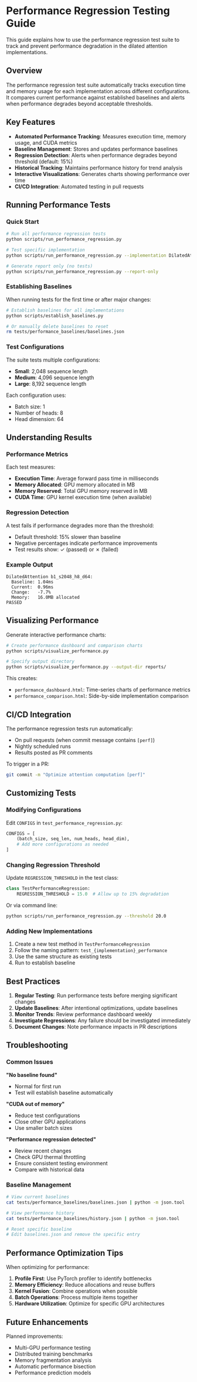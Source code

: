 # Performance Regression Testing Guide

This guide explains how to use the performance regression test suite to track and prevent performance degradation in the dilated attention implementations.

## Overview

The performance regression test suite automatically tracks execution time and memory usage for each implementation across different configurations. It compares current performance against established baselines and alerts when performance degrades beyond acceptable thresholds.

## Key Features

- **Automated Performance Tracking**: Measures execution time, memory usage, and CUDA metrics
- **Baseline Management**: Stores and updates performance baselines
- **Regression Detection**: Alerts when performance degrades beyond threshold (default: 15%)
- **Historical Tracking**: Maintains performance history for trend analysis
- **Interactive Visualizations**: Generates charts showing performance over time
- **CI/CD Integration**: Automated testing in pull requests

## Running Performance Tests

### Quick Start

```bash
# Run all performance regression tests
python scripts/run_performance_regression.py

# Test specific implementation
python scripts/run_performance_regression.py --implementation DilatedAttention

# Generate report only (no tests)
python scripts/run_performance_regression.py --report-only
```

### Establishing Baselines

When running tests for the first time or after major changes:

```bash
# Establish baselines for all implementations
python scripts/establish_baselines.py

# Or manually delete baselines to reset
rm tests/performance_baselines/baselines.json
```

### Test Configurations

The suite tests multiple configurations:
- **Small**: 2,048 sequence length
- **Medium**: 4,096 sequence length  
- **Large**: 8,192 sequence length

Each configuration uses:
- Batch size: 1
- Number of heads: 8
- Head dimension: 64

## Understanding Results

### Performance Metrics

Each test measures:
- **Execution Time**: Average forward pass time in milliseconds
- **Memory Allocated**: GPU memory allocated in MB
- **Memory Reserved**: Total GPU memory reserved in MB
- **CUDA Time**: GPU kernel execution time (when available)

### Regression Detection

A test fails if performance degrades more than the threshold:
- Default threshold: 15% slower than baseline
- Negative percentages indicate performance improvements
- Test results show: ✓ (passed) or ✗ (failed)

### Example Output

```
DilatedAttention b1_s2048_h8_d64:
  Baseline: 1.04ms
  Current:  0.96ms
  Change:   -7.7%
  Memory:   16.0MB allocated
PASSED
```

## Visualizing Performance

Generate interactive performance charts:

```bash
# Create performance dashboard and comparison charts
python scripts/visualize_performance.py

# Specify output directory
python scripts/visualize_performance.py --output-dir reports/
```

This creates:
- `performance_dashboard.html`: Time-series charts of performance metrics
- `performance_comparison.html`: Side-by-side implementation comparison

## CI/CD Integration

The performance regression tests run automatically:
- On pull requests (when commit message contains `[perf]`)
- Nightly scheduled runs
- Results posted as PR comments

To trigger in a PR:
```bash
git commit -m "Optimize attention computation [perf]"
```

## Customizing Tests

### Modifying Configurations

Edit `CONFIGS` in `test_performance_regression.py`:

```python
CONFIGS = [
    (batch_size, seq_len, num_heads, head_dim),
    # Add more configurations as needed
]
```

### Changing Regression Threshold

Update `REGRESSION_THRESHOLD` in the test class:

```python
class TestPerformanceRegression:
    REGRESSION_THRESHOLD = 15.0  # Allow up to 15% degradation
```

Or via command line:
```bash
python scripts/run_performance_regression.py --threshold 20.0
```

### Adding New Implementations

1. Create a new test method in `TestPerformanceRegression`
2. Follow the naming pattern: `test_{implementation}_performance`
3. Use the same structure as existing tests
4. Run to establish baseline

## Best Practices

1. **Regular Testing**: Run performance tests before merging significant changes
2. **Update Baselines**: After intentional optimizations, update baselines
3. **Monitor Trends**: Review performance dashboard weekly
4. **Investigate Regressions**: Any failure should be investigated immediately
5. **Document Changes**: Note performance impacts in PR descriptions

## Troubleshooting

### Common Issues

**"No baseline found"**
- Normal for first run
- Test will establish baseline automatically

**"CUDA out of memory"**
- Reduce test configurations
- Close other GPU applications
- Use smaller batch sizes

**"Performance regression detected"**
- Review recent changes
- Check GPU thermal throttling
- Ensure consistent testing environment
- Compare with historical data

### Baseline Management

```bash
# View current baselines
cat tests/performance_baselines/baselines.json | python -m json.tool

# View performance history
cat tests/performance_baselines/history.json | python -m json.tool

# Reset specific baseline
# Edit baselines.json and remove the specific entry
```

## Performance Optimization Tips

When optimizing for performance:

1. **Profile First**: Use PyTorch profiler to identify bottlenecks
2. **Memory Efficiency**: Reduce allocations and reuse buffers
3. **Kernel Fusion**: Combine operations when possible
4. **Batch Operations**: Process multiple items together
5. **Hardware Utilization**: Optimize for specific GPU architectures

## Future Enhancements

Planned improvements:
- Multi-GPU performance testing
- Distributed training benchmarks
- Memory fragmentation analysis
- Automatic performance bisection
- Performance prediction models